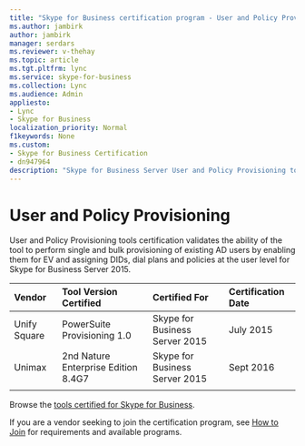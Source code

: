 ```yaml
---
title: "Skype for Business certification program - User and Policy Provisioning"
ms.author: jambirk
author: jambirk
manager: serdars
ms.reviewer: v-thehay
ms.topic: article
ms.tgt.pltfrm: lync
ms.service: skype-for-business
ms.collection: Lync
ms.audience: Admin
appliesto:
- Lync
- Skype for Business 
localization_priority: Normal
f1keywords: None
ms.custom:
- Skype for Business Certification
- dn947964
description: "Skype for Business Server User and Policy Provisioning tools validate the ability of the tool to perform single and bulk provisioning of existing AD users."
---
```


# User and Policy Provisioning

User and Policy Provisioning tools certification validates the ability of the tool to perform single and bulk provisioning of existing AD users by enabling them for EV and assigning DIDs, dial plans and policies at the user level for Skype for Business Server 2015.


|Vendor  |Tool Version Certified  |Certified For  | Certification Date |
|:---------|:---------|:---------|:--- |
|Unify Square |PowerSuite Provisioning 1.0|Skype for Business Server 2015 |July 2015 |
|Unimax| 2nd Nature Enterprise Edition 8.4G7 |Skype for Business Server 2015 |Sept 2016|
|  |  |  |  |


Browse the [tools certified for Skype for Business](http://partnersolutions.skypeforbusiness.com/solutionscatalog/it-pro).

If you are a vendor seeking to join the certification program, see [How to Join](how-to-join.md) for requirements and available programs.


